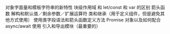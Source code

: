对象字面量和模板字符串的新特性
块级作用域 和 let/const 和 var 的区别
箭头函数
解构和默认值／剩余参数／扩展运算符
类和继承（用于定义组件，但是避免其他方式使用）
使用类字段语法和箭头函数定义方法
Promise 对象以及如何配合 async/await 使用
引入和导出模块（最重要的）